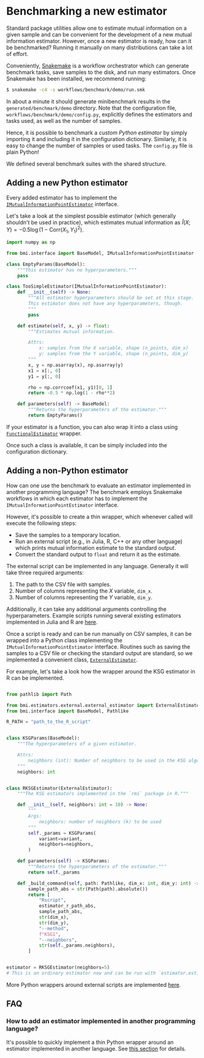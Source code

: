 # Benchmarking a new estimator

Standard package utilities allow one to estimate mutual information on a given sample and can be convenient for the development of a new mutual information estimator.
However, once a new estimator is ready, how can it be benchmarked? Running it manually on many distributions can take a lot of effort.

Conveniently, [Snakemake](https://snakemake.readthedocs.io/en/stable/) is a workflow orchestrator which can generate benchmark tasks, save samples to the disk, and run many estimators.
Once Snakemake has been installed, we recommend running:

```bash
$ snakemake -c4 -s workflows/benchmark/demo/run.smk
```

In about a minute it should generate minibenchmark results in the `generated/benchmark/demo` directory. Note that the configuration file, `workflows/benchmark/demo/config.py`, explicitly defines the estimators and tasks used, as well as the number of samples.

Hence, it is possible to benchmark a *custom Python estimator* by simply importing it and including it in the configuration dictionary. Similarly, it is easy to change the number of samples or used tasks.
The `config.py` file is plain Python!

We defined several benchmark suites with the shared structure.

## Adding a new Python estimator

Every added estimator has to implement the [`IMutualInformationPointEstimator`](https://github.com/cbg-ethz/bmi/blob/main/src/bmi/interface.py) interface.

Let's take a look at the simplest possible estimator (which generally shouldn't be used in practice), which estimates mutual information as $\hat I(X; Y) = -0.5 \log\left( 1-\mathrm{Corr}(X_1, Y_1)^2 \right)$.

```python
import numpy as np

from bmi.interface import BaseModel, IMutualInformationPointEstimator

class EmptyParams(BaseModel):
    """This estimator has no hyperparameters."""
    pass

class TooSimpleEstimator(IMutualInformationPointEstimator):
    def __init__(self) -> None:
        """All estimator hyperparameters should be set at this stage.
        This estimator does not have any hyperparameters, though.
        """
        pass

    def estimate(self, x, y) -> float:
        """Estimates mutual information.

        Attrs:
            x: samples from the X variable, shape (n_points, dim_x)
            y: samples from the Y variable, shape (n_points, dim_y)
        """
        x, y = np.asarray(x), np.asarray(y)
        x1 = x[:, 0]
        y1 = y[:, 0]

        rho = np.corrcoef(x1, y1)[0, 1]
        return -0.5 * np.log(1 - rho**2)

    def parameters(self) -> BaseModel:
        """Returns the hyperparameters of the estimator."""
        return EmptyParams()
```

If your estimator is a function, you can also wrap it into a class using [`FunctionalEstimator`](https://github.com/cbg-ethz/bmi/blob/main/src/bmi/estimators/function_wrapper.py) wrapper.

Once such a class is available, it can be simply included into the configuration dictionary.

## Adding a non-Python estimator

How can one use the benchmark to evaluate an estimator implemented in another programming language?
The benchmark employs Snakemake workflows in which each estimator has to implement the `IMutualInformationPointEstimator` interface.

However, it's possible to create a thin wrapper, which whenever called will execute the following steps:

- Save the samples to a temporary location.
- Run an external script (e.g., in Julia, R, C++ or any other language) which prints mutual information estimate to the standard output.
- Convert the standard output to `float` and return it as the estimate.

The external script can be implemented in any language. Generally it will take three required arguments:

1. The path to the CSV file with samples.
2. Number of columns representing the $X$ variable, `dim_x`.
3. Number of columns representing the $Y$ variable, `dim_y`.

Additionally, it can take any additional arguments controlling the hyperparameters.
Example scripts running several existing estimators implemented in Julia and R are [here](https://github.com/cbg-ethz/bmi/tree/main/external).

Once a script is ready and can be run manually on CSV samples, it can be wrapped into a Python class implementing the `IMutualInformationPointEstimator` interface.
Routines such as saving the samples to a CSV file or checking the standard output are standard, so we implemented a convenient class, [`ExternalEstimator`](https://github.com/cbg-ethz/bmi/blob/main/src/bmi/estimators/external/external_estimator.py).

For example, let's take a look how the wrapper around the KSG estimator in R can be implemented.

```python

from pathlib import Path

from bmi.estimators.external.external_estimator import ExternalEstimator
from bmi.interface import BaseModel, Pathlike

R_PATH = "path_to_the_R_script"


class KSGParams(BaseModel):
    """The hyperparameters of a given estimator.

    Attrs:
        neighbors (int): Number of neighbors to be used in the KSG algorithm
    """
    neighbors: int


class RKSGEstimator(ExternalEstimator):
    """The KSG estimators implemented in the `rmi` package in R."""

    def __init__(self, neighbors: int = 10) -> None:
        """
        Args:
            neighbors: number of neighbors (k) to be used
        """
        self._params = KSGParams(
            variant=variant,
            neighbors=neighbors,
        )

    def parameters(self) -> KSGParams:
        """Returns the hyperparameters of the estimator."""
        return self._params

    def _build_command(self, path: Pathlike, dim_x: int, dim_y: int) -> list[str]:
        sample_path_abs = str(Path(path).absolute())
        return [
            "Rscript",
            estimator_r_path_abs,
            sample_path_abs,
            str(dim_x),
            str(dim_y),
            "--method",
            f"KSG1",
            "--neighbors",
            str(self._params.neighbors),
        ]


estimator = RKSGEstimator(neighbors=5)
# This is an ordinary estimator now and can be run with `estimator.estimate(X, Y)`
```

More Python wrappers around external scripts are implemented [here](https://github.com/cbg-ethz/bmi/tree/main/src/bmi/estimators/external).

## FAQ

### How to add an estimator implemented in another programming language?

It's possible to quickly implement a thin Python wrapper around an estimator implemented in another language.
See [this section](#adding-a-non-python-estimator) for details.

